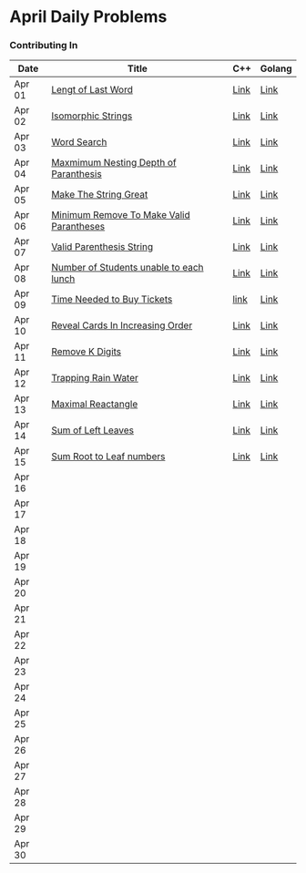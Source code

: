 # April Daily Problems

### Contributing In

| Date   | Title  | C++ | Golang |
|--------|--------|-----|------|
| Apr 01 | [Lengt of Last Word](https://leetcode.com/problems/length-of-last-word/)       |[Link](https://github.com/Abiji-2020/Leetcode-2024/tree/main/April/Abiji-2020/C%2B%2B/Length%20of%20Last%20Word%20In%20string)     | [Link](https://github.com/Abiji-2020/Leetcode-2024/tree/main/April/Abiji-2020/Golang%20/Length%20of%20Last%20Word%20In%20string)     |           
| Apr 02 | [Isomorphic Strings](https://leetcode.com/problems/isomorphic-strings/)       | [Link](https://github.com/Abiji-2020/Leetcode-2024/tree/main/April/Abiji-2020/C++/Isomorphic%20Strings)    | [Link](https://github.com/Abiji-2020/Leetcode-2024/tree/main/April/Abiji-2020/Golang%20/Isomorphic%20Strings)     |           
| Apr 03 | [Word Search ](https://leetcode.com/problems/word-search/)       |[Link](https://github.com/Abiji-2020/Leetcode-2024/tree/main/April/Abiji-2020/C%2B%2B/Word%20Search)     |[Link](https://github.com/Abiji-2020/Leetcode-2024/tree/main/April/Abiji-2020/Golang%20/Word%20Search)      |       
| Apr 04 | [Maxmimum Nesting Depth of Paranthesis](https://leetcode.com/problems/maximum-nesting-depth-of-the-parentheses/)        | [Link](https://github.com/Abiji-2020/Leetcode-2024/tree/main/April/Abiji-2020/C++/Maximum%20Nesting%20Depth%20of%20Paranthesis)    | [Link](https://github.com/Abiji-2020/Leetcode-2024/tree/main/April/Abiji-2020/Golang%20/Maximum%20Nesting%20Depth)    |        
| Apr 05 |[Make The String Great](https://leetcode.com/problems/make-the-string-great/)       |[Link](https://github.com/Abiji-2020/Leetcode-2024/tree/main/April/Abiji-2020/C++/Make%20The%20String%20Great)     | [Link](https://github.com/Abiji-2020/Leetcode-2024/tree/main/April/Abiji-2020/Golang%20/Make%20The%20String%20Great)     |         
| Apr 06 | [Minimum Remove To Make Valid Parantheses](https://leetcode.com/problems/minimum-remove-to-make-valid-parentheses/)       |[Link](https://github.com/Abiji-2020/Leetcode-2024/tree/main/April/Abiji-2020/C%2B%2B/Minimum%20Remove%20to%20Make%20Valid%20Paranthesis)     |[Link](https://github.com/Abiji-2020/Leetcode-2024/tree/main/April/Abiji-2020/Golang%20/Minimum%20Remove%20to%20Make%20Valid%20Parantheses)      |           
| Apr 07 | [Valid Parenthesis String](https://leetcode.com/problems/valid-parenthesis-string)       |[Link](https://github.com/Abiji-2020/Leetcode-2024/tree/main/April/Abiji-2020/C++/Valid%20Parenthesis%20String)     | [Link](https://github.com/Abiji-2020/Leetcode-2024/tree/main/April/Abiji-2020/Golang%20/Valid%20Parenthesis%20String)|            |        |      |      |
| Apr 08 | [Number of Students unable to each lunch](https://leetcode.com/problems/number-of-students-unable-to-eat-lunch/)       | [Link](https://github.com/Abiji-2020/Leetcode-2024/tree/main/April/Abiji-2020/C%2B%2B/Number%20of%20Students%20Unable%20to%20eat%20lunch)    |  [Link](https://github.com/Abiji-2020/Leetcode-2024/tree/main/April/Abiji-2020/Golang%20/Number%20of%20Students%20Unable%20to%20eat%20Lunch)    |            |        |      |      |
| Apr 09 | [Time Needed to Buy Tickets](https://leetcode.com/problems/time-needed-to-buy-tickets/)       | [link](https://github.com/Abiji-2020/Leetcode-2024/tree/main/April/Abiji-2020/C++/Time%20Needed%20to%20Buy%20Tickets)    | [Link](https://github.com/Abiji-2020/Leetcode-2024/tree/main/April/Abiji-2020/Golang%20/Time%20Needed%20to%20Buy%20Tickets)     |            |        |      |      |
| Apr 10 |[Reveal Cards In Increasing Order](https://leetcode.com/problems/reveal-cards-in-increasing-order/)        |[Link](https://github.com/Abiji-2020/Leetcode-2024/tree/main/April/Abiji-2020/C%2B%2B/Reveal%20Cards%20in%20Increasing%20order)     | [Link](https://github.com/Abiji-2020/Leetcode-2024/tree/main/April/Abiji-2020/Golang%20/Reveal%20Cards%20In%20Increasing%20Order)     |            |        |      |      |
| Apr 11 |  [Remove K Digits](https://leetcode.com/problems/remove-k-digits/)      | [Link](https://github.com/Abiji-2020/Leetcode-2024/tree/main/April/Abiji-2020/C%2B%2B/Remove%20K%20Digits)    |[Link](https://github.com/Abiji-2020/Leetcode-2024/tree/main/April/Abiji-2020/Golang%20/Remove%20K%20Digits)      |            |        |      |      |
| Apr 12 |[Trapping Rain Water](https://leetcode.com/problems/trapping-rain-water/)        |[Link](https://github.com/Abiji-2020/Leetcode-2024/tree/main/April/Abiji-2020/C%2B%2B/Trapping%20Rain%20Water)     | [Link](https://github.com/Abiji-2020/Leetcode-2024/tree/main/April/Abiji-2020/Golang%20/Trapping%20Rain%20water)     |            |        |      |      |
| Apr 13 | [Maximal Reactangle](https://leetcode.com/problems/maximal-rectangle/submissions/1233176122/)       | [Link](https://github.com/Abiji-2020/Leetcode-2024/tree/main/April/Abiji-2020/C++/Maximal%20Rectangle)    | [Link](https://github.com/Abiji-2020/Leetcode-2024/tree/main/April/Abiji-2020/Golang%20/Maximal%20Rectangle)     |            |        |      |      |
| Apr 14 |[Sum of Left Leaves](https://leetcode.com/problems/sum-of-left-leaves/)       | [Link](https://github.com/Abiji-2020/Leetcode-2024/tree/main/April/Abiji-2020/C++/Sum%20of%20Left%20Leaves)    |[Link](https://github.com/Abiji-2020/Leetcode-2024/tree/main/April/Abiji-2020/Golang%20/Sum%20of%20Left%20Leaves)      |            |        |      |      |
| Apr 15 | [Sum Root to Leaf numbers](https://leetcode.com/problems/sum-root-to-leaf-numbers)       | [Link](https://github.com/Abiji-2020/Leetcode-2024/tree/main/April/Abiji-2020/C++/Sum%20Root%20to%20Leaf%20Numbers)     | [Link](https://github.com/Abiji-2020/Leetcode-2024/tree/main/April/Abiji-2020/Golang%20/Sum%20Root%20to%20leaf%20Number)     |            |        |      |      |
| Apr 16 |        |     |      |            |        |      |      |
| Apr 17 |        |     |      |            |        |      |      |
| Apr 18 |        |     |      |            |        |      |      |
| Apr 19 |        |     |      |            |        |      |      |
| Apr 20 |        |     |      |            |        |      |      |
| Apr 21 |        |     |      |            |        |      |      |
| Apr 22 |        |     |      |            |        |      |      |
| Apr 23 |        |     |      |            |        |      |      |
| Apr 24 |        |     |      |            |        |      |      |
| Apr 25 |        |     |      |            |        |      |      |
| Apr 26 |        |     |      |            |        |      |      |
| Apr 27 |        |     |      |            |        |      |      |
| Apr 28 |        |     |      |            |        |      |      |
| Apr 29 |        |     |      |            |        |      |      |
| Apr 30 |        |     |      |            |        |      |      |
